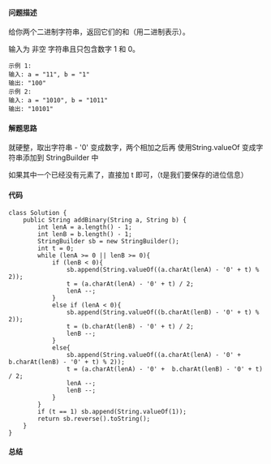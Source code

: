 #### 问题描述
给你两个二进制字符串，返回它们的和（用二进制表示）。

输入为 非空 字符串且只包含数字 1 和 0。

    示例 1:
    输入: a = "11", b = "1"
    输出: "100"
    示例 2:
    输入: a = "1010", b = "1011"
    输出: "10101"

#### 解题思路
就硬整，取出字符串 - '0' 变成数字，两个相加之后再 使用String.valueOf 变成字符串添加到 StringBuilder 中

如果其中一个已经没有元素了，直接加 t 即可，（t是我们要保存的进位信息）

#### 代码

    class Solution {
        public String addBinary(String a, String b) {
            int lenA = a.length() - 1;
            int lenB = b.length() - 1;
            StringBuilder sb = new StringBuilder();
            int t = 0;
            while (lenA >= 0 || lenB >= 0){
                if (lenB < 0){
                    sb.append(String.valueOf((a.charAt(lenA) - '0' + t) % 2));
                    t = (a.charAt(lenA) - '0' + t) / 2;
                    lenA --;
                }
                else if (lenA < 0){
                    sb.append(String.valueOf((b.charAt(lenB) - '0' + t) % 2));
                    t = (b.charAt(lenB) - '0' + t) / 2;
                    lenB --;
                }
                else{
                    sb.append(String.valueOf((a.charAt(lenA) - '0' +  b.charAt(lenB) - '0' + t) % 2));
                    t = (a.charAt(lenA) - '0' +  b.charAt(lenB) - '0' + t) / 2;
                    lenA --;
                    lenB --;
                }
            }
            if (t == 1) sb.append(String.valueOf(1));
            return sb.reverse().toString();
        }
    }

#### 总结